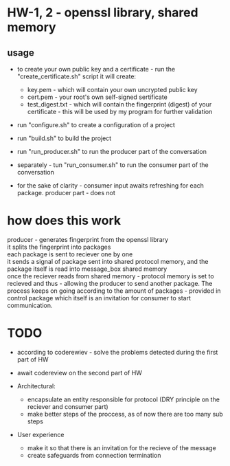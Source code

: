 # HW-1, 2 - openssl library, shared memory
## usage
* to create your own public key and a certificate - run the "create_certificate.sh" script it will create:
    * key.pem - which will contain your own uncrypted public key
    * cert.pem - your root's own self-signed sertificate
    * test_digest.txt - which will contain the fingerprint (digest) of your certificate - this will be used by my program for further validation

* run "configure.sh" to create a configuration of a project
* run "build.sh" to build the project
* run "run_producer.sh" to run the producer part of the conversation
* separately - tun "run_consumer.sh" to run the consumer part of the conversation
* for the sake of clarity - consumer input awaits refreshing for each package. producer part - does not

# how does this work
producer - generates fingerprint from the openssl library\
it splits the fingerprint into packages\
each package is sent to reciever one by one\
it sends a signal of package sent into shared protocol memory, and the package itself is read into message_box shared memory\
once the reciever reads from shared memory - protocol memory is set to recieved and thus - allowing the producer to send another package. The process keeps on going according to the amount of packages - provided in control package which itself is an invitation for consumer to start communication.

# TODO
* according to coderewiev - solve the problems detected during the first part of HW
* await codereview on the second part of HW
* Architectural:
    * encapsulate an entity responsible for protocol (DRY principle on the reciever and consumer part)
    * make better steps of the proccess, as of now there are too many sub steps

* User experience
    * make it so that there is an invitation for the recieve of the message
    * create safeguards from connection termination

